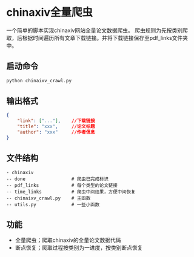 # chinaxiv全量爬虫

一个简单的脚本实现chinaxiv网站全量论文数据爬虫。
爬虫规则为先按类别爬取，后根据时间遍历所有文章下载链接。并将下载链接保存至pdf_links文件夹中。

## 启动命令
```bash
python chinaixv_crawl.py
```

## 输出格式
```json
{
    "link": ["..."],    //下载链接
    "title": "xxx",     //论文标题
    "author": "xxx"     //作者信息
}
```

## 文件结构

```
- chinaxiv
-- done                 # 爬虫已完成标识
-- pdf_links            # 每个类型的论文链接
-- time_links           # 爬虫中间结果，方便中间恢复
-- chinaixv_crawl.py    # 主函数
-- utils.py             # 一些小函数
```

## 功能

- 全量爬虫；爬取chinaxiv的全量论文数据代码
- 断点恢复；爬取过程按类别为一进度，按类别断点恢复